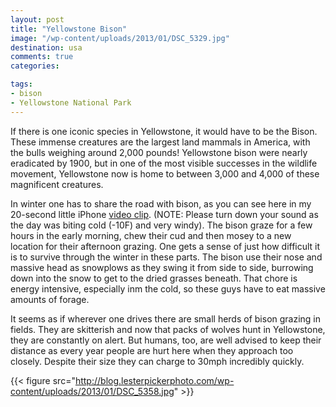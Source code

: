 ```yaml
---
layout: post
title: "Yellowstone Bison"
image: "/wp-content/uploads/2013/01/DSC_5329.jpg"
destination: usa
comments: true
categories:

tags:
- bison
- Yellowstone National Park
---
```

If there is one iconic species in Yellowstone, it would have to be the Bison. These immense creatures are the largest land mammals in America, with the bulls weighing around 2,000 pounds! Yellowstone bison were nearly eradicated by 1900, but in one of the most visible successes in the wildlife movement, Yellowstone now is home to between 3,000 and 4,000 of these magnificent creatures.

In winter one has to share the road with bison, as you can see here in my 20-second little iPhone <a href="http://youtu.be/MsbIXWhA3Xc">video clip</a>. (NOTE: Please turn down your sound as the day was biting cold (-10F) and very windy). The bison graze for a few hours in the early morning, chew their cud and then mosey to a new location for their afternoon grazing. One gets a sense of just how difficult it is to survive through the winter in these parts. The bison use their nose and massive head as snowplows as they swing it from side to side, burrowing down into the snow to get to the dried grasses beneath. That chore is energy intensive, especially inm the cold, so these guys have to eat massive amounts of forage.

It seems as if wherever one drives there are small herds of bison grazing in fields. They are skitterish and now that packs of wolves hunt in Yellowstone, they are constantly on alert. But humans, too, are well advised to keep their distance as every year people are hurt here when they approach too closely. Despite their size they can charge to 30mph incredibly quickly.

{{< figure src="http://blog.lesterpickerphoto.com/wp-content/uploads/2013/01/DSC_5358.jpg" >}}

 
